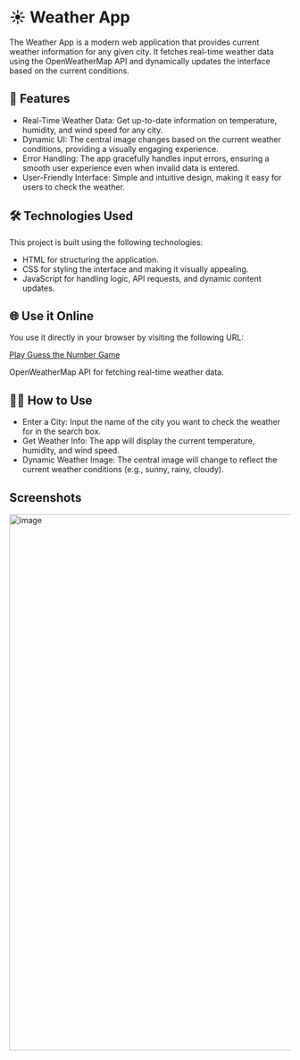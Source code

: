 # ☀️ Weather App
The Weather App is a modern web application that provides current weather information for any given city. It fetches real-time weather data using the OpenWeatherMap API and dynamically updates the interface based on the current conditions.

## 🚀 Features
- Real-Time Weather Data: Get up-to-date information on temperature, humidity, and wind speed for any city.
- Dynamic UI: The central image changes based on the current weather conditions, providing a visually engaging experience.
- Error Handling: The app gracefully handles input errors, ensuring a smooth user experience even when invalid data is entered.
- User-Friendly Interface: Simple and intuitive design, making it easy for users to check the weather.
## 🛠️ Technologies Used
This project is built using the following technologies:

- HTML for structuring the application.
- CSS for styling the interface and making it visually appealing.
- JavaScript for handling logic, API requests, and dynamic content updates.

## 🌐 Use it Online
You use it directly in your browser by visiting the following URL:

[Play Guess the Number Game](https://arhamisgc.github.io/Weather-App/)

OpenWeatherMap API for fetching real-time weather data.
## 🧑‍💻 How to Use
- Enter a City: Input the name of the city you want to check the weather for in the search box.
- Get Weather Info: The app will display the current temperature, humidity, and wind speed.
- Dynamic Weather Image: The central image will change to reflect the current weather conditions (e.g., sunny, rainy, cloudy).

## Screenshots
<img width="959" alt="image" src="https://github.com/user-attachments/assets/cd072eea-fa56-4ad5-895c-910dfc625887">
